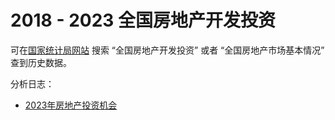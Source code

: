 # 2018 - 2023 全国房地产开发投资

可在[国家统计局网站](http://www.stats.gov.cn/) 搜索 “全国房地产开发投资” 或者 “全国房地产市场基本情况” 查到历史数据。

分析日志：

* [2023年房地产投资机会](macro/real-estate/2023-04-03-analyze)